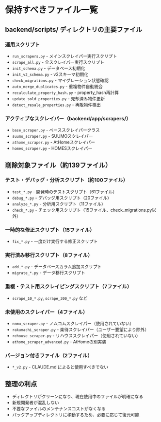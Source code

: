 # 保持すべきファイル一覧

## backend/scripts/ ディレクトリの主要ファイル

### 運用スクリプト
- `run_scrapers.py` - メインスクレイパー実行スクリプト
- `scrape_all.py` - 全スクレイパー実行スクリプト  
- `init_schema.py` - データベース初期化
- `init_v2_schema.py` - v2スキーマ初期化
- `check_migrations.py` - マイグレーション状態確認
- `auto_merge_duplicates.py` - 重複物件自動統合
- `recalculate_property_hash.py` - property_hash再計算
- `update_sold_properties.py` - 売却済み物件更新
- `detect_resale_properties.py` - 再販物件検出

### アクティブなスクレイパー（backend/app/scrapers/）
- `base_scraper.py` - ベーススクレイパークラス
- `suumo_scraper.py` - SUUMOスクレイパー
- `athome_scraper.py` - AtHomeスクレイパー  
- `homes_scraper.py` - HOMESスクレイパー

## 削除対象ファイル（約139ファイル）

### テスト・デバッグ・分析スクリプト（約100ファイル）
- `test_*.py` - 開発時のテストスクリプト（61ファイル）
- `debug_*.py` - デバッグ用スクリプト（20ファイル）
- `analyze_*.py` - 分析用スクリプト（11ファイル）
- `check_*.py` - チェック用スクリプト（15ファイル、check_migrations.py以外）

### 一時的な修正スクリプト（15ファイル）
- `fix_*.py` - 一度だけ実行する修正スクリプト

### 実行済み移行スクリプト（8ファイル）
- `add_*.py` - データベースカラム追加スクリプト
- `migrate_*.py` - データ移行スクリプト

### 重複・テスト用スクレイピングスクリプト（7ファイル）
- `scrape_10_*.py`, `scrape_300_*.py` など

### 未使用のスクレイパー（4ファイル）
- `nomu_scraper.py` - ノムコムスクレイパー（使用されていない）
- `rakumachi_scraper.py` - 楽待スクレイパー（ユーザー要望により除外）
- `rehouse_scraper.py` - リハウススクレイパー（使用されていない）
- `athome_scraper_advanced.py` - AtHomeの別実装

### バージョン付きファイル（2ファイル）
- `*_v2.py` - CLAUDE.md によると使用すべきでない

## 整理の利点
- ディレクトリがクリーンになり、現在使用中のファイルが明確になる
- 新規開発者が混乱しない
- 不要なファイルのメンテナンスコストがなくなる
- バックアップディレクトリに移動するため、必要に応じて復元可能